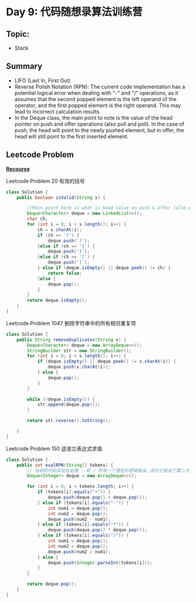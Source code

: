 # Day 9: 代码随想录算法训练营

## Topic:
- Stack

## Summary
- LIFO (Last In, First Out)
- Reverse Polish Notation (RPN): The current code implementation has a potential logical error when dealing with "-" and "/" operations, as it assumes that the second popped element is the left operand of the operator, and the first popped element is the right operand. This may lead to incorrect calculation results.
- In the Deque class, the main point to note is the value of the head pointer on push and offer operations (also pull and poll). In the case of push, the head will point to the newly pushed element, but in offer, the head will still point to the first inserted element.

## Leetcode Problem

**[Recourse](https://programmercarl.com/0020.%E6%9C%89%E6%95%88%E7%9A%84%E6%8B%AC%E5%8F%B7.html#%E7%AE%97%E6%B3%95%E5%85%AC%E5%BC%80%E8%AF%BE)**

Leetcode Problem 20 有效的括号

```java
class Solution {
    public boolean isValid(String s) {

        //Main point here is what is head value on push & offer (also pull & poll), incase of push head will be pointing to newly pushed element but in offer head will still be pointing to first inserted element.
        Deque<Character> deque = new LinkedList<>();
        char ch;
        for (int i = 0; i < s.length(); i++) {
            ch = s.charAt(i);
            if (ch == '(') {
                deque.push(')');
            }else if (ch == '{') {
                deque.push('}');
            }else if (ch == '[') {
                deque.push(']');
            } else if (deque.isEmpty() || deque.peek() != ch) {
                return false;
            }else {
                deque.pop();
            }
        }
        return deque.isEmpty();
    }
}
```

Leetcode Problem 1047 删除字符串中的所有相邻重复项
```java
class Solution {
    public String removeDuplicates(String s) {
        Deque<Character> deque = new ArrayDeque<>();
        StringBuilder str = new StringBuilder();
        for (int i = 0; i < s.length(); i++) {
            if (deque.isEmpty() || deque.peek() != s.charAt(i)) {
                deque.push(s.charAt(i));
            } else {
                deque.pop();
            }
        }

        while (!deque.isEmpty()) {
            str.append(deque.pop());
        }

        return str.reverse().toString();

    }
}
```

Leetcode Problem 150 逆波兰表达式求值
```java
class Solution {
    public int evalRPN(String[] tokens) {
        // 当前的代码实现在处理 - 和 / 时有一个潜在的逻辑错误，因为它假设了第二次弹出的元素是操作符的左操作数，而第一次弹出的元素是右操作数。这可能导致计算结果不正确。
        Deque<Integer> deque = new ArrayDeque<>();

        for (int i = 0; i < tokens.length; i++) {
            if (tokens[i].equals("+")) {
                deque.push(deque.pop() + deque.pop());
            } else if (tokens[i].equals("-")) {
                int num1 = deque.pop();
                int num2 = deque.pop();
                deque.push(num2 - num1);
            } else if (tokens[i].equals("*")) {
                deque.push(deque.pop() * deque.pop());
            } else if (tokens[i].equals("/")) {
                int num1 = deque.pop();
                int num2 = deque.pop();
                deque.push(num2 / num1);
            } else {
                deque.push(Integer.parseInt(tokens[i]));
            }
        }

        return deque.pop();
    }
}
```


  
